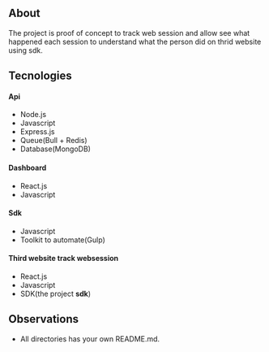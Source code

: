 ## About

The project is proof of concept to track web session and allow see what happened each session to understand what the person did on thrid website using sdk.

## Tecnologies

#### Api
- Node.js
- Javascript
- Express.js
- Queue(Bull + Redis)
- Database(MongoDB)

#### Dashboard
- React.js
- Javascript

#### Sdk
- Javascript
- Toolkit to automate(Gulp)

#### Third website track websession

- React.js
- Javascript
- SDK(the project **sdk**)


## Observations

- All directories has your own README.md.